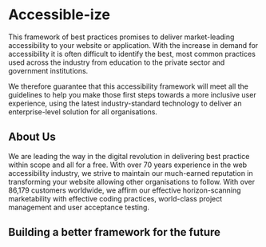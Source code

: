 # Accessible-ize

This framework of best practices promises to deliver market-leading accessibility to your website or application. With the increase in demand for accessibility it is often difficult to identify the best, most common practices used across the industry from education to the private sector and government institutions.

We therefore guarantee that this accessibility framework will meet all the guidelines to help you make those first steps towards a more inclusive user experience, using the latest industry-standard technology to deliver an enterprise-level solution for all organisations. 

## About Us

We are leading the way in the digital revolution in delivering best practice within scope and all for a free. With over 70 years experience in the web accessibility industry, we strive to maintain our much-earned reputation in transforming your website allowing other organisations to follow. With over 86,179 customers worldwide, we affirm our effective horizon-scanning marketability with effective coding practices, world-class project management and user acceptance testing.

## Building a better framework for the future
